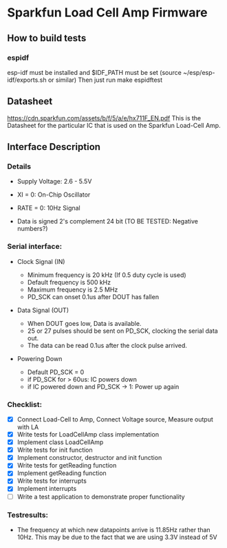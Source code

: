 # Sparkfun Load Cell Amp Firmware

## How to build tests
### espidf
esp-idf must be installed and $IDF_PATH must be set (source ~/esp/esp-idf/exports.sh or similar) 
Then just run make espidftest


## Datasheet

https://cdn.sparkfun.com/assets/b/f/5/a/e/hx711F_EN.pdf
This is the Datasheet for the particular IC that is used on the Sparkfun Load-Cell Amp.


## Interface Description
### Details
- Supply Voltage: 2.6 - 5.5V
- XI = 0: On-Chip Oscillator
- RATE = 0: 10Hz Signal

- Data is signed 2's complement 24 bit (TO BE TESTED: Negative numbers?)

### Serial interface:
- Clock Signal (IN)
  - Minimum frequency is 20 kHz (If 0.5 duty cycle is used)
  - Default frequency is 500 kHz
  - Maximum frequency is 2.5 MHz
  - PD_SCK can onset 0.1us after DOUT has fallen

- Data Signal (OUT)
  - When DOUT goes low, Data is available.
  - 25 or 27 pulses should be sent on PD_SCK, clocking the serial data out.
  - The data can be read 0.1us after the clock pulse arrived.

- Powering Down
  - Default PD_SCK = 0
  - if PD_SCK for > 60us: IC powers down
  - if IC powered down and PD_SCK -> 1: Power up again

### Checklist:
- [x] Connect Load-Cell to Amp, Connect Voltage source, Measure output with LA 
- [x] Write tests for LoadCellAmp class implementation
- [x] Implement class LoadCellAmp
- [x] Write tests for init function
- [x] Implement constructor, destructor and init function
- [x] Write tests for getReading function
- [x] Implement getReading function
- [x] Write tests for interrupts
- [x] Implement interrupts
- [ ] Write a test application to demonstrate proper functionality

### Testresults:
- The frequency at which new datapoints arrive is 11.85Hz rather than 10Hz. This may be due to the fact that we are using 3.3V instead of 5V

